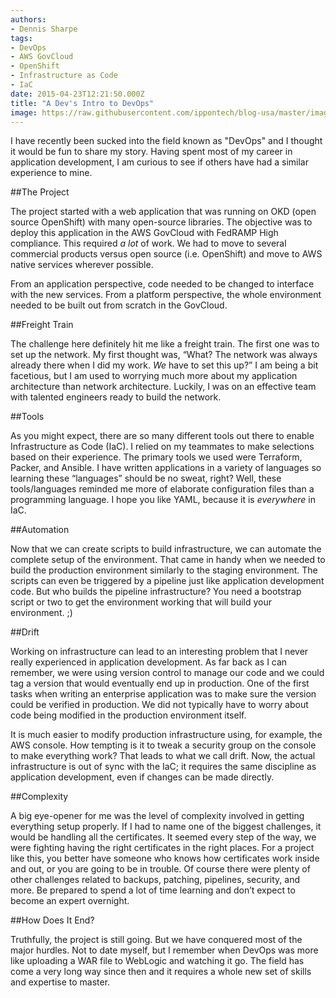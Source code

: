 ```yaml
---
authors:
- Dennis Sharpe
tags:
- DevOps
- AWS GovCloud
- OpenShift
- Infrastructure as Code
- IaC
date: 2015-04-23T12:21:50.000Z
title: "A Dev's Intro to DevOps"
image: https://raw.githubusercontent.com/ippontech/blog-usa/master/images/2021/05/a-devs-intro-to-devops.png
---
```

I have recently been sucked into the field known as "DevOps" and I thought it would be fun to share my story. Having spent most of my career in application development, I am curious to see if others have had a similar experience to mine.

##The Project

The project started with a web application that was running on OKD (open source OpenShift) with many open-source libraries. The objective was to deploy this application in the AWS GovCloud with FedRAMP High compliance. This required _a lot_ of work. We had to move to several commercial products versus open source (i.e. OpenShift) and move to AWS native services wherever possible.

From an application perspective, code needed to be changed to interface with the new services. From a platform perspective, the whole environment needed to be built out from scratch in the GovCloud.

##Freight Train

The challenge here definitely hit me like a freight train. The first one was to set up the network. My first thought was, “What? The network was always already there when I did my work. _We_ have to set this up?” I am being a bit facetious, but I am used to worrying much more about my application architecture than network architecture. Luckily, I was on an effective team with talented engineers ready to build the network.

##Tools

As you might expect, there are so many different tools out there to enable Infrastructure as Code (IaC). I relied on my teammates to make selections based on their experience. The primary tools we used were Terraform, Packer, and Ansible. I have written applications in a variety of languages so learning these “languages” should be no sweat, right? Well, these tools/languages reminded me more of elaborate configuration files than a programming language. I hope you like YAML, because it is _everywhere_ in IaC.

##Automation

Now that we can create scripts to build infrastructure, we can automate the complete setup of the environment. That came in handy when we needed to build the production environment similarly to the staging environment. The scripts can even be triggered by a pipeline just like application development code. But who builds the pipeline infrastructure? You need a bootstrap script or two to get the environment working that will build your environment. ;)

##Drift

Working on infrastructure can lead to an interesting problem that I never really experienced in application development. As far back as I can remember, we were using version control to manage our code and we could tag a version that would eventually end up in production. One of the first tasks when writing an enterprise application was to make sure the version could be verified in production. We did not typically have to worry about code being modified in the production environment itself.

It is much easier to modify production infrastructure using, for example, the AWS console. How tempting is it to tweak a security group on the console to make everything work? That leads to what we call drift. Now, the actual infrastructure is out of sync with the IaC; it requires the same discipline as application development, even if changes can be made directly.

##Complexity

A big eye-opener for me was the level of complexity involved in getting everything setup properly. If I had to name one of the biggest challenges, it would be handling all the certificates. It seemed every step of the way, we were fighting having the right certificates in the right places. For a project like this, you better have someone who knows how certificates work inside and out, or you are going to be in trouble. Of course there were plenty of other challenges related to backups, patching, pipelines, security, and more. Be prepared to spend a lot of time learning and don’t expect to become an expert overnight.

##How Does It End?

Truthfully, the project is still going. But we have conquered most of the major hurdles. Not to date myself, but I remember when DevOps was more like uploading a WAR file to WebLogic and watching it go. The field has come a very long way since then and it requires a whole new set of skills and expertise to master.
